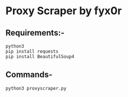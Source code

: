 # Proxy Scraper by fyx0r
## Requirements:-
    python3 
    pip install requests
    pip install BeautifulSoup4
## Commands-
    python3 proxyscraper.py
